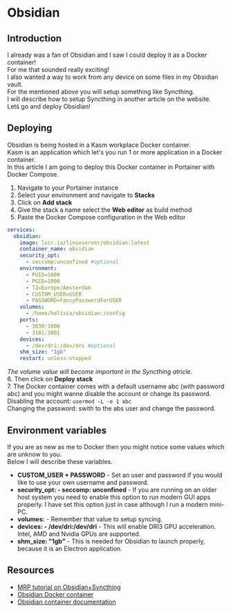 # Obsidian

## Introduction
I already was a fan of Obsidian and I saw I could deploy it as a Docker container!  
For me that sounded really exciting!  
I also wanted a way to work from any device on some files in my Obsidian vault.  
For the mentioned above you will setup something like Syncthing.  
I will describe how to setup Syncthing in another article on the website.  
Letś go and deploy Obsidian!  
  
## Deploying
Obsidian is being hosted in a Kasm workplace Docker container.  
Kasm is an application which let's you run 1 or more application in a Docker container.  
In this article I am going to deploy this Docker container in Portainer with Docker Compose.  
  
1. Navigate to your Portainer instance
2. Select your environment and navigate to **Stacks**
3. Click on **Add stack**
4. Give the stack a name select the **Web editor** as build method
5. Paste the Docker Compose configuration in the Web editor
```` yaml linenums="1" title="Obsidian Config"
services:
  obsidian:
    image: lscr.io/linuxserver/obsidian:latest
    container_name: obsidian
    security_opt:
      - seccomp:unconfined #optional
    environment:
      - PUID=1000
      - PGID=1000
      - TZ=Europe/Amsterdam
      - CUSTOM_USER=USER
      - PASSWORD=FancyPasswordForUSER
    volumes:
      - /home/helixia/obsidian:/config
    ports:
      - 3030:3000
      - 3101:3001
    devices:
      - /dev/dri:/dev/dri #optional
    shm_size: "1gb"
    restart: unless-stopped
````
*The volume value will become important in the Syncthing atricle.*  
6. Then click on **Deploy stack**  
7. The Docker container comes with a default username abc (with password abc) and you might wanne disable the account or change its password.  
Disabling the account: `usermod -L -e 1 abc`  
Changing the password: swith to the abs user and change the password.  
  
## Environment variables
If you are as new as me to Docker then you might notice some values which are unknow to you.  
Below I will describe these variables.  
- **CUSTOM_USER + PASSWORD** - Set an user and password if you would like to use your own username and password.    
- **security_opt: - seccomp: unconfined** - If you are running on an older host system you need to enable this option to run modern GUI apps properly. I have set this option just in case although I run a modern mini-PC.  
- **volumes:** - Remember that value to setup syncing.  
- **devices: - /dev/dri:/dev/dri** - This will enable DRI3 GPU acceleration. Intel, AMD and Nvidia GPUs are supported.  
- **shm_size: "1gb"** - This is needed for Obsidian to launch properly, because it is an Electron application.  
  
## Resources
- [MRP tutorial on Obsidian+Syncthing](https://www.youtube.com/watch?v=KVZmLjt270c)
- [Obsidian Docker container](https://fleet.linuxserver.io/image?name=linuxserver/obsidian)
- [Obsidian container documentation](https://docs.linuxserver.io/images/docker-obsidian/)